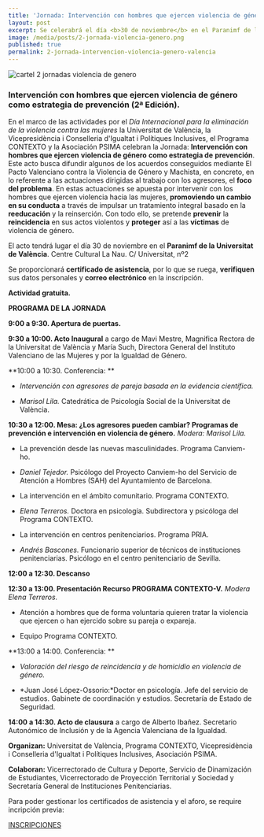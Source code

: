```yaml
---
title: 'Jornada: Intervención con hombres que ejercen violencia de género como estrategia de prevención (2ª Edición)'
layout: post
excerpt: Se celerabrá el día <b>30 de noviembre</b> en el Paranimf de la Universitat de València bajo el marco de las actividades por el <em>Día Internacional para la eliminación de la violencia contra las mujeres</em>.
image: /media/posts/2-jornada-violencia-genero.png
published: true
permalink: 2-jornada-intervencion-violencia-genero-valencia
---
```


![cartel 2 jornadas violencia de genero]({{site.baseurl}}/media/posts/2-jornada-violencia-genero.png)

### Intervención con hombres que ejercen violencia de género como estrategia de prevención (2ª Edición).


En el marco de las actividades por el *Día Internacional para la eliminación de la violencia contra las mujeres* la Universitat de València, la Vicepresidència i Conselleria d'Igualtat i Polítiques Inclusives, el Programa CONTEXTO y la Asociación PSIMA celebran la Jornada: **Intervención con hombres que ejercen** **violencia de género** **como estrategia de** **prevención**. Este acto busca difundir algunos de los acuerdos conseguidos mediante El Pacto Valenciano contra la Violencia de Género y Machista, en concreto, en lo referente a las actuaciones dirigidas al trabajo con los agresores, el **foco del problema**. En estas actuaciones se apuesta por intervenir con los hombres que ejercen violencia hacia las mujeres, **promoviendo un cambio en su conducta** a través de impulsar un tratamiento integral basado en la **reeducación** y la reinserción. Con todo ello, se pretende **prevenir** la **reincidencia** en sus actos violentos y **proteger** así a las **víctimas** de violencia de género.

El acto tendrá lugar el día 30 de noviembre en el **Paranimf de la Universitat de València**. Centre Cultural La Nau. C/ Universitat, nº2

Se proporcionará **certificado de asistencia**, por lo que se ruega, **verifiquen** sus datos personales y **correo electrónico** en la inscripción.

**Actividad gratuita.**

**PROGRAMA DE LA JORNADA**

**9:00 a 9:30. Apertura de puertas.**

**9:30 a 10:00. Acto Inaugural** a cargo de Mavi Mestre, Magnifica Rectora de la Universitat de València y María Such, Directora General del Instituto Valenciano de las Mujeres y por la Igualdad de Género.

**10:00 a 10:30. Conferencia: **

-   *Intervención con agresores de pareja basada en la evidencia científica.*

-   *Marisol Lila.* Catedrática de Psicología Social de la Universitat de València.

**10:30 a 12:00. Mesa: ¿Los agresores pueden cambiar? Programas de prevención e intervención en violencia de género.** *Modera: Marisol Lila.*

-   La prevención desde las nuevas masculinidades. Programa Canviem-ho. 

-   *Daniel Tejedor.* Psicólogo del Proyecto Canviem-ho del Servicio de Atención a Hombres (SAH) del Ayuntamiento de Barcelona.

-   La intervención en el ámbito comunitario. Programa CONTEXTO. 

-   *Elena Terreros.* Doctora en psicología. Subdirectora y psicóloga del Programa CONTEXTO.

-   La intervención en centros penitenciarios. Programa PRIA.  

-   *Andrés Bascones.* Funcionario superior de técnicos de instituciones penitenciarias. Psicólogo en el centro penitenciario de Sevilla.

**12:00 a 12:30. Descanso**

**12:30 a 13:00. Presentación Recurso PROGRAMA CONTEXTO-V.** *Modera Elena Terreros.*

-   Atención a hombres que de forma voluntaria quieren tratar la violencia que ejercen o han ejercido sobre su pareja o expareja.

-   Equipo Programa CONTEXTO.

**13:00 a 14:00. Conferencia: **

-   *Valoración del riesgo de reincidencia y de homicidio en violencia de género.*

-   *Juan José López-Ossorio:*Doctor en psicología. Jefe del servicio de estudios. Gabinete de coordinación y estudios. Secretaría de Estado de Seguridad.

**14:00 a 14:30. Acto de clausura** a cargo de Alberto Ibañez. Secretario Autonómico de Inclusión y de la Agencia Valenciana de la Igualdad.

**Organizan:** Universitat de València, Programa CONTEXTO, Vicepresidència i Conselleria d'Igualtat i Polítiques Inclusives, Asociación PSIMA.

**Colaboran:** Vicerrectorado de Cultura y Deporte, Servicio de Dinamización de Estudiantes, Vicerrectorado de Proyección Territorial y Sociedad y Secretaría General de Instituciones Penitenciarias.

Para poder gestionar los certificados de asistencia y el aforo, se require incripción previa:

<div class="margin-xl textAlign-center">
  <a href="https://www.eventbrite.es/e/registro-intervencion-con-hombres-que-ejercen-violencia-de-genero-como-estrategia-de-prevencion-2a-edicion-52446209023" class="Button Button--primary Button--lg fontSize-lg">INSCRIPCIONES</a>
</div>

<!-- <div class="margin-xl textAlign-center">
  <a href="{{site.baseurl}}/media/docs/diptico-jornadas-1-marzo.pdf" class="Button Button--outlinePrimary Button--withIcon" download>
    <span class="Button-text marginRight-sm">DESCARGAR DÍPTICO</span>
    <span class="Button-icon">{% include download-icon.svg %}</span>
  </a>
</div> -->

